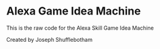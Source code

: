 # Alexa Game Idea Machine
This is the raw code for the Alexa Skill Game Idea Machine

Created by Joseph Shufflebotham

